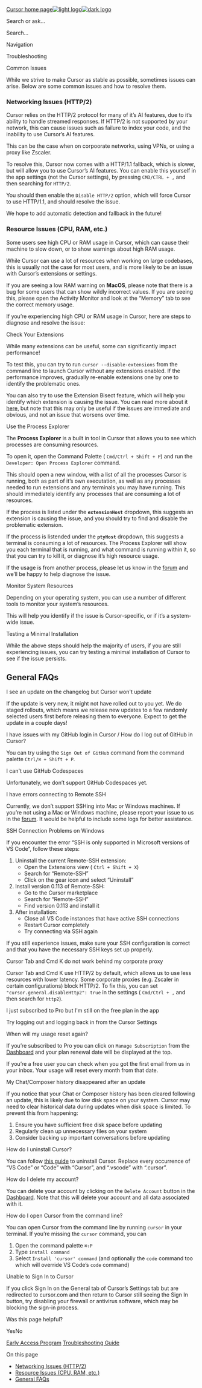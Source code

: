 [Cursor home page![light logo](https://mintlify.s3.us-west-1.amazonaws.com/cursor/images/logo/app-logo.svg)![dark logo](https://mintlify.s3.us-west-1.amazonaws.com/cursor/images/logo/app-logo.svg)](https://docs.cursor.com/)

Search or ask...

Search...

Navigation

Troubleshooting

Common Issues

While we strive to make Cursor as stable as possible, sometimes issues can arise. Below are some common issues and how to resolve them.

### [​](https://docs.cursor.com/troubleshooting/common-issues\#networking-issues-http%2F2)  Networking Issues (HTTP/2)

Cursor relies on the HTTP/2 protocol for many of it’s AI features, due to it’s ability to handle streamed responses. If HTTP/2 is not supported by your network, this can cause issues such as failure to index your code, and the inability to use Cursor’s AI features.

This can be the case when on corpoorate networks, using VPNs, or using a proxy like Zscaler.

To resolve this, Cursor now comes with a HTTP/1.1 fallback, which is slower, but will allow you to use Cursor’s AI features. You can enable this yourself in the app settings (not the Cursor settings), by pressing `CMD/CTRL + ,` and then searching for `HTTP/2`.

You should then enable the `Disable HTTP/2` option, which will force Cursor to use HTTP/1.1, and should resolve the issue.

We hope to add automatic detection and fallback in the future!

### [​](https://docs.cursor.com/troubleshooting/common-issues\#resource-issues-cpu%2C-ram%2C-etc)  Resource Issues (CPU, RAM, etc.)

Some users see high CPU or RAM usage in Cursor, which can cause their machine to slow down, or to show warnings about high RAM usage.

While Cursor can use a lot of resources when working on large codebases, this is usually not the case for most users, and is more likely to be an issue with Cursor’s extensions or settings.

If you are seeing a low RAM warning on **MacOS**, please note that there is a bug for some users that can show wildly incorrect values. If you are seeing this, please open the Activity Monitor and look at the “Memory” tab to see the correct memory usage.

If you’re experiencing high CPU or RAM usage in Cursor, here are steps to diagnose and resolve the issue:

Check Your Extensions

While many extensions can be useful, some can significantly impact performance!

To test this, you can try to run `cursor --disable-extensions` from the command line to launch Cursor without any extensions enabled. If the performance improves, gradually re-enable extensions one by one to identify the problematic ones.

You can also try to use the Extension Bisect feature, which will help you identify which extension is causing the issue. You can read more about it [here](https://code.visualstudio.com/blogs/2021/02/16/extension-bisect#_welcome-extension-bisect), but note that this may only be useful if the issues are immediate and obvious, and not an issue that worsens over time.

Use the Process Explorer

The **Process Explorer** is a built in tool in Cursor that allows you to see which processes are consuming resources.

To open it, open the Command Palette ( `Cmd/Ctrl + Shift + P`) and run the `Developer: Open Process Explorer` command.

This should open a new window, with a list of all the processes Cursor is running, both as part of it’s own executation, as well as any processes needed to run extensions and any terminals you may have running. This should immediately identify any processes that are consuming a lot of resources.

If the process is listed under the **`extensionHost`** dropdown, this suggests an extension is causing the issue, and you should try to find and disable the problematic extension.

If the process is listended under the **`ptyHost`** dropdown, this suggests a terminal is consuming a lot of resources. The Process Explorer will show you each terminal that is running, and what command is running within it, so that you can try to kill it, or diagnose it’s high resource usage.

If the usage is from another process, please let us know in the [forum](https://forum.cursor.com/) and we’ll be happy to help diagnose the issue.

Monitor System Resources

Depending on your operating system, you can use a number of different tools to monitor your system’s resources.

This will help you identify if the issue is Cursor-specific, or if it’s a system-wide issue.

Testing a Minimal Installation

While the above steps should help the majority of users, if you are still experiencing issues, you can try testing a minimal installation of Cursor to see if the issue persists.

## [​](https://docs.cursor.com/troubleshooting/common-issues\#general-faqs)  General FAQs

I see an update on the changelog but Cursor won't update

If the update is very new, it might not have rolled out to you yet. We do staged rollouts, which means we release new updates to a few randomly selected users first before releasing them to everyone. Expect to get the update in a couple days!

I have issues with my GitHub login in Cursor / How do I log out of GitHub in Cursor?

You can try using the `Sign Out of GitHub` command from the command palette `Ctrl/⌘ + Shift + P`.

I can't use GitHub Codespaces

Unfortunately, we don’t support GitHub Codespaces yet.

I have errors connecting to Remote SSH

Currently, we don’t support SSHing into Mac or Windows machines. If you’re not using a Mac or Windows machine, please report your issue to us in the [forum](https://forum.cursor.com/). It would be helpful to include some logs for better assistance.

SSH Connection Problems on Windows

If you encounter the error “SSH is only supported in Microsoft versions of VS Code”, follow these steps:

1. Uninstall the current Remote-SSH extension:
   - Open the Extensions view ( `Ctrl + Shift + X`)
   - Search for “Remote-SSH”
   - Click on the gear icon and select “Uninstall”
2. Install version 0.113 of Remote-SSH:
   - Go to the Cursor marketplace
   - Search for “Remote-SSH”
   - Find version 0.113 and install it
3. After installation:
   - Close all VS Code instances that have active SSH connections
   - Restart Cursor completely
   - Try connecting via SSH again

If you still experience issues, make sure your SSH configuration is correct and that you have the necessary SSH keys set up properly.

Cursor Tab and Cmd K do not work behind my corporate proxy

Cursor Tab and Cmd K use HTTP/2 by default, which allows us to use less resources with lower latency. Some corporate proxies (e.g. Zscaler in certain configurations) block HTTP/2. To fix this, you can set `"cursor.general.disableHttp2": true` in the settings ( `Cmd/Ctrl + ,` and then search for `http2`).

I just subscribed to Pro but I'm still on the free plan in the app

Try logging out and logging back in from the Cursor Settings

When will my usage reset again?

If you’re subscribed to Pro you can click on `Manage Subscription` from the [Dashboard](https://cursor.com/settings) and your plan renewal date will be displayed at the top.

If you’re a free user you can check when you got the first email from us in your inbox. Your usage will reset every month from that date.

My Chat/Composer history disappeared after an update

If you notice that your Chat or Composer history has been cleared following an update, this is likely due to low disk space on your system. Cursor may need to clear historical data during updates when disk space is limited. To prevent this from happening:

1. Ensure you have sufficient free disk space before updating
2. Regularly clean up unnecessary files on your system
3. Consider backing up important conversations before updating

How do I uninstall Cursor?

You can follow [this guide](https://code.visualstudio.com/docs/setup/uninstall) to uninstall Cursor. Replace every occurrence of “VS Code” or “Code” with “Cursor”, and “.vscode” with “.cursor”.

How do I delete my account?

You can delete your account by clicking on the `Delete Account` button in the [Dashboard](https://cursor.com/settings). Note that this will delete your account and all data associated with it.

How do I open Cursor from the command line?

You can open Cursor from the command line by running `cursor` in your terminal. If you’re missing the `cursor` command, you can

1. Open the command palette `⌘⇧P`
2. Type `install command`
3. Select `Install 'cursor' command` (and optionally the `code` command too which will override VS Code’s `code` command)

Unable to Sign In to Cursor

If you click Sign In on the General tab of Cursor’s Settings tab but are redirected to cursor.com and then return to Cursor still seeing the Sign In button, try disabling your firewall or antivirus software, which may be blocking the sign-in process.

Was this page helpful?

YesNo

[Early Access Program](https://docs.cursor.com/settings/beta) [Troubleshooting Guide](https://docs.cursor.com/troubleshooting/troubleshooting-guide)

On this page

- [Networking Issues (HTTP/2)](https://docs.cursor.com/troubleshooting/common-issues#networking-issues-http%2F2)
- [Resource Issues (CPU, RAM, etc.)](https://docs.cursor.com/troubleshooting/common-issues#resource-issues-cpu%2C-ram%2C-etc)
- [General FAQs](https://docs.cursor.com/troubleshooting/common-issues#general-faqs)